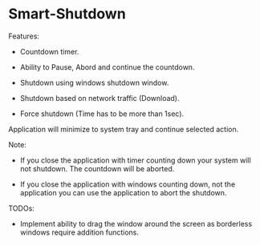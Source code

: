 # Smart-Shutdown

Features:

- Countdown timer.

- Ability to Pause, Abord and continue the countdown.

- Shutdown using windows shutdown window.

- Shutdown based on network traffic (Download).

- Force shutdown (Time has to be more than 1sec).

Application will minimize to system tray and continue selected action.

Note: 

- If you close the application with timer counting down your system will not shutdown. The countdown will be aborted.

- If you close the application with windows counting down, not the application you can use the application to abort the shutdown.
 
TODOs:

- Implement ability to drag the window around the screen as borderless windows require addition functions.